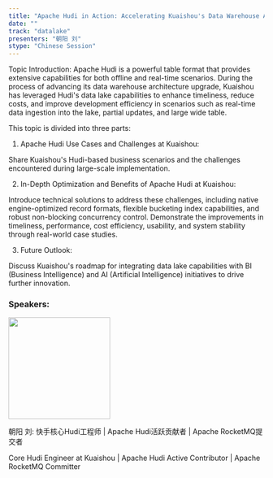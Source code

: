 ```yaml
---
title: "Apache Hudi in Action: Accelerating Kuaishou's Data Warehouse Architecture Upgrade"
date: ""
track: "datalake"
presenters: "朝阳 刘"
stype: "Chinese Session"
---
```


Topic Introduction:
Apache Hudi is a powerful table format that provides extensive capabilities for both offline and real-time scenarios. During the process of advancing its data warehouse architecture upgrade, Kuaishou has leveraged Hudi's data lake capabilities to enhance timeliness, reduce costs, and improve development efficiency in scenarios such as real-time data ingestion into the lake, partial updates, and large wide table.

This topic is divided into three parts:

1. Apache Hudi Use Cases and Challenges at Kuaishou:

Share Kuaishou's Hudi-based business scenarios and the challenges encountered during large-scale implementation.

2. In-Depth Optimization and Benefits of Apache Hudi at Kuaishou:

Introduce technical solutions to address these challenges, including native engine-optimized record formats, flexible bucketing index capabilities, and robust non-blocking concurrency control.
Demonstrate the improvements in timeliness, performance, cost efficiency, usability, and system stability through real-world case studies.

3. Future Outlook:

Discuss Kuaishou's roadmap for integrating data lake capabilities with BI (Business Intelligence) and AI (Artificial Intelligence) initiatives to drive further innovation.

### Speakers:


<img src="https://sessionize.com/image/8a30-400o400o1-DXZEDcKH4tBMugeSDeE4vj.jpg" width="200" /><br/>

朝阳 刘: 快手核心Hudi工程师 | Apache Hudi活跃贡献者 | Apache RocketMQ提交者

Core Hudi Engineer at Kuaishou | Apache Hudi Active Contributor | Apache RocketMQ Committer



